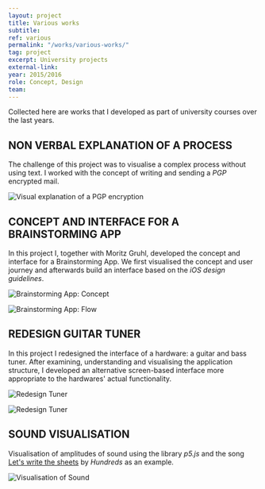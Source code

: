 ```yaml
---
layout: project
title: Various works
subtitle:
ref: various
permalink: "/works/various-works/"
tag: project
excerpt: University projects
external-link:
year: 2015/2016
role: Concept, Design
team:
---
```


Collected here are works that I developed as part of university courses over the last years.

## NON VERBAL EXPLANATION OF A PROCESS
The challenge of this project was to visualise a complex process without using text. I worked with the concept of writing and sending a _PGP_ encrypted mail.

![Visual explanation of a PGP encryption]({{site.baseurl}}/img/1000-worte.png)

## CONCEPT AND INTERFACE FOR A BRAINSTORMING APP
In this project I, together with Moritz Gruhl, developed the concept and interface for a Brainstorming App. We first visualised the concept and user journey and afterwards build an interface based on the _iOS design guidelines_.

![Brainstorming App: Concept]({{site.baseurl}}/img/gui_idea.png)

![Brainstorming App: Flow]({{site.baseurl}}/img/gui_flow.png)

## REDESIGN GUITAR TUNER
In this project I redesigned the interface of a hardware: a guitar and bass tuner. After examining, understanding and visualising the application structure, I developed an alternative screen-based interface more appropriate to the hardwares' actual functionality.

![Redesign Tuner]({{site.baseurl}}/img/tuner_application-structure.png)

![Redesign Tuner]({{site.baseurl}}/img/tuner_redesign.png)

## SOUND VISUALISATION
Visualisation of amplitudes of sound using the library _p5.js_ and the song [Let's write the sheets](https://www.youtube.com/watch?v=qb0HGvEWIJc) by _Hundreds_ as an example.

![Visualisation of Sound]({{site.baseurl}}/img/klangvisualisierung.png)
